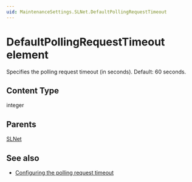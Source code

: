 ```yaml
---
uid: MaintenanceSettings.SLNet.DefaultPollingRequestTimeout
---
```


# DefaultPollingRequestTimeout element

Specifies the polling request timeout (in seconds). Default: 60 seconds.

## Content Type

integer

## Parents

[SLNet](xref:MaintenanceSettings.SLNet)

## See also

- [Configuring the polling request timeout](xref:Configuring_the_polling_request_timeout)
